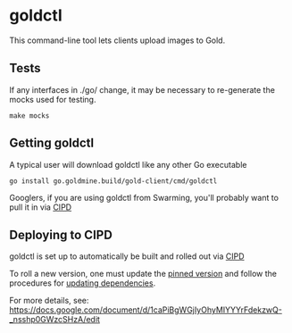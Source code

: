 # goldctl

This command-line tool lets clients upload images to Gold.

## Tests

If any interfaces in ./go/ change, it may be necessary to re-generate the
mocks used for testing.

    make mocks

## Getting goldctl

A typical user will download goldctl like any other Go executable

    go install go.goldmine.build/gold-client/cmd/goldctl

Googlers, if you are using goldctl from Swarming, you'll probably want to
pull it in via [CIPD](https://chrome-infra-packages.appspot.com/p/skia/tools/goldctl)

## Deploying to CIPD

goldctl is set up to automatically be built and rolled out via
[CIPD](https://chrome-infra-packages.appspot.com/p/skia/tools/goldctl)

To roll a new version, one must update the
[pinned version](https://chromium.googlesource.com/infra/infra/+show/9c99d4cfd6fadf1d53b5cd9a1a2935d03dc67c6a/go/deps.yaml#432)
and follow the procedures for
[updating dependencies](https://chromium.googlesource.com/infra/infra/+show/refs/heads/master/go/#updating-dependencies).

For more details, see:
<https://docs.google.com/document/d/1caPiBgWGjIyOhyMIYYYrFdekzwQ-_nsshp0GWzcSHzA/edit>
